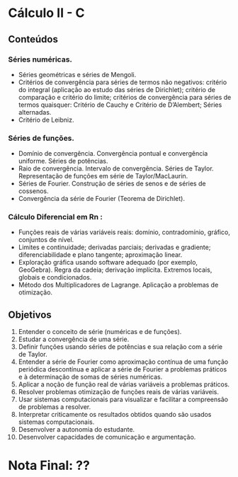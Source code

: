 # Cálculo II - C

## Conteúdos
### Séries numéricas. 
* Séries geométricas e séries de Mengoli.
* Critérios de convergência para séries de termos não negativos: critério do integral (aplicação ao estudo das séries de Dirichlet); critério de comparação e critério do limite; critérios de convergência para séries de termos quaisquer: Critério de Cauchy e Critério de D’Alembert; Séries alternadas. 
* Critério de Leibniz.

### Séries de funções. 
* Domínio de convergência. Convergência pontual e convergência uniforme. Séries de potências. 
* Raio de convergência. Intervalo de convergência. Séries de Taylor. Representação de funções em série de Taylor/MacLaurin. 
* Séries de Fourier. Construção de séries de senos e de séries de cossenos. 
* Convergência da série de Fourier (Teorema de Dirichlet).

### Cálculo Diferencial em Rn : 
* Funções reais de várias variáveis reais: domínio, contradomínio, gráfico, conjuntos de nível. 
* Limites e continuidade; derivadas parciais; derivadas e gradiente; diferenciabilidade e plano tangente; aproximação linear. 
* Exploração gráfica usando software adequado (por exemplo, GeoGebra). Regra da cadeia; derivação implícita. Extremos locais, globais e condicionados. 
* Método dos Multiplicadores de Lagrange. Aplicação a problemas de otimização.

## Objetivos
1. Entender o conceito de série (numéricas e de funções).
2. Estudar a convergência de uma série.
3. Definir funções usando séries de potências e sua relação com a série de Taylor.
4. Entender a série de Fourier como aproximação contínua de uma função periódica descontínua e aplicar a série de Fourier a problemas práticos e à determinação de somas de séries numéricas.
5. Aplicar a noção de função real de várias variáveis a problemas práticos.
6. Resolver problemas otimização de funções reais de várias variáveis.
7. Usar sistemas computacionais para visualizar e facilitar a compreensão de problemas a resolver.
8. Interpretar criticamente os resultados obtidos quando são usados sistemas computacionais.
9. Desenvolver a autonomia do estudante.
10. Desenvolver capacidades de comunicação e argumentação.

# Nota Final: ??